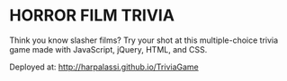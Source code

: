 # HORROR FILM TRIVIA 

Think you know slasher films? Try your shot at this multiple-choice trivia game made with JavaScript, jQuery, HTML, and CSS.

Deployed at: http://harpalassi.github.io/TriviaGame

